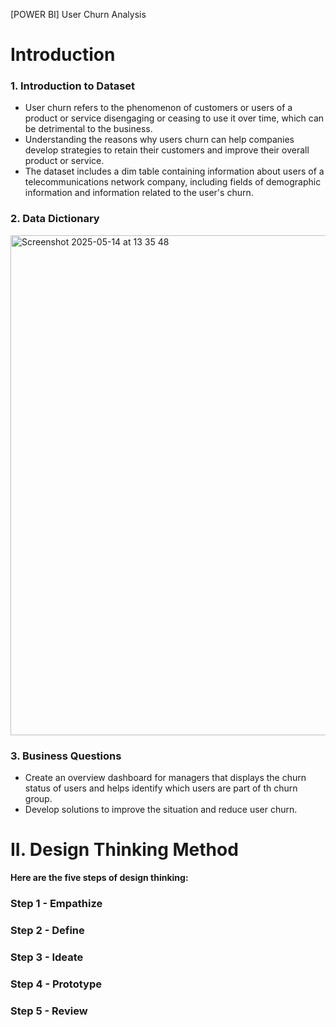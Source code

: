 [POWER BI] User Churn Analysis
<h1>Introduction</h1>
<h3>1. Introduction to Dataset</h3>
<ul>
  <li>User churn refers to the phenomenon of customers or users of a product or service disengaging or ceasing to use it over time, which can be detrimental to the business.</li>
  <li>Understanding the reasons why users churn can help companies develop strategies to retain their customers and improve their overall product or service.</li>
  <li>The dataset includes a dim table containing information about users of a telecommunications network company, including fields of demographic information and information related to the user's churn.</li>
</ul>
<h3>2. Data Dictionary</h3>
<img width="800" alt="Screenshot 2025-05-14 at 13 35 48" src="https://github.com/user-attachments/assets/5cd2f378-a6a2-4718-9a21-54ce075a3741" />
<h3>3. Business Questions</h3>
<ul>
  <li>Create an overview dashboard for managers that displays the churn status of users and helps identify which users are part of th churn group.</li>
  <li>Develop solutions to improve the situation and reduce user churn.</li>
</ul>
<h1>II. Design Thinking Method</h1>
<b>Here are the five steps of design thinking:</b>
<h3>Step 1 - Empathize</h3>
<h3>Step 2 - Define</h3>
<h3>Step 3 - Ideate</h3>
<h3>Step 4 - Prototype</h3>
<h3>Step 5 - Review</h3>
